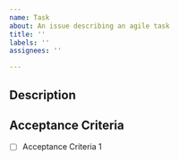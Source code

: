 ```yaml
---
name: Task
about: An issue describing an agile task
title: ''
labels: ''
assignees: ''

---
```


## Description

## Acceptance Criteria

- [ ] Acceptance Criteria 1

